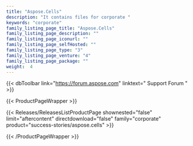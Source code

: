 ```yaml
---
title: "Aspose.Cells"
description: "It contains files for corporate "
keywords: "corporate"
family_listing_page_title: "Aspose.Cells"
family_listing_page_description: ""
family_listing_page_iconurl: ""
family_listing_page_selfHosted: ""
family_listing_page_type: "3"
family_listing_page_venture: "4"
family_listing_page_package: ""
weight:  4
---
```


{{< dbToolbar link="https://forum.aspose.com" linktext=" Support Forum " >}}


{{< ProductPageWrapper >}}

<!-- ReleasesListProductPage-->
   <!--  {{< Releases/ReleasesListProductPage shownested="false"  limit="beforecontent" directdownload="false" family="corporate" product="success-stories/aspose.cells" >}} -->
<!-- /ReleasesListProductPage-->

<!-- ProductPageContent-->


<!-- /ProductPageContent-->



<!-- ReleasesListProductPage-->
   {{< Releases/ReleasesListProductPage shownested="false"  limit="aftercontent" directdownload="false" family="corporate" product="success-stories/aspose.cells" >}}
<!-- /ReleasesListProductPage-->

{{< /ProductPageWrapper >}}


